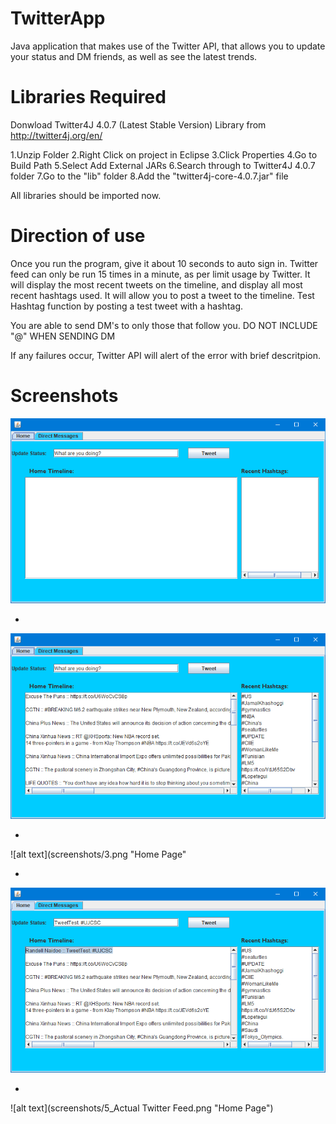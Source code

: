# TwitterApp
Java application that makes use of the Twitter API, that allows you to update your status and DM friends, as well as see the latest trends.

# Libraries Required

Donwload Twitter4J 4.0.7 (Latest Stable Version) Library from http://twitter4j.org/en/

1.Unzip Folder
2.Right Click on project in Eclipse
3.Click Properties
4.Go to Build Path
5.Select Add External JARs
6.Search through to Twitter4J 4.0.7 folder
7.Go to the "lib" folder
8.Add the "twitter4j-core-4.0.7.jar" file

All libraries should be imported now.

# Direction of use

Once you run the program, give it about 10 seconds to auto sign in.
Twitter feed can only be run 15 times in a minute, as per limit usage by Twitter.
It will display the most recent tweets on the timeline, and display all most recent hashtags used.
It will allow you to post a tweet to the timeline.
Test Hashtag function by posting a test tweet with a hashtag. 

You are able to send DM's to only those that follow you. DO NOT INCLUDE "@" WHEN SENDING DM  

If any failures occur, Twitter API will alert of the error with brief descritpion.

# Screenshots

![alt text](screenshots/1.png "Home Page")

- 

![alt text](screenshots/2.png "Twittter Feed")

-

![alt text](screenshots/3.png "Home Page"

- 

![alt text](screenshots/4.png "Home Page")

- 

![alt text](screenshots/5_Actual Twitter Feed.png "Home Page")

